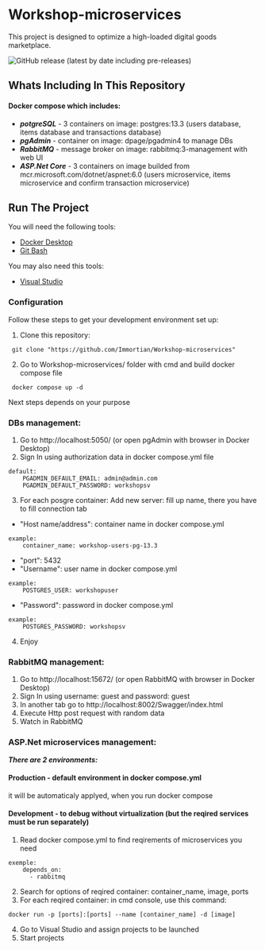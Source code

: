 # Workshop-microservices

This project is designed to optimize a high-loaded digital goods marketplace.

![GitHub release (latest by date including pre-releases)](https://img.shields.io/github/v/release/Immortian/Workshop-microservices?include_prereleases)

## Whats Including In This Repository

#### Docker compose which includes:

* ***potgreSQL*** - 3 containers on image: postgres:13.3 (users database, items database and transactions database)
* ***pgAdmin*** - container on image: dpage/pgadmin4 to manage DBs
* ***RabbitMQ*** - message broker on image: rabbitmq:3-management with web UI
* ***ASP.Net Core*** - 3 containers on image builded from mcr.microsoft.com/dotnet/aspnet:6.0 (users microservice, items microservice and confirm transaction microservice)

## Run The Project
You will need the following tools:

* [Docker Desktop](https://www.docker.com/products/docker-desktop/)
* [Git Bash](https://git-scm.com/downloads)

You may also need this tools:

* [Visual Studio](https://visualstudio.microsoft.com/en/)

### Configuration
Follow these steps to get your development environment set up:

1. Clone this repository:
```
 git clone "https://github.com/Immortian/Workshop-microservices"
```
2. Go to Workshop-microservices/ folder with cmd and build docker compose file
```
 docker compose up -d 
```
Next steps depends on your purpose

### DBs management:
1. Go to http://localhost:5050/ (or open pgAdmin with browser in Docker Desktop)
2. Sign In using authorization data in docker compose.yml file 
```
default: 
	PGADMIN_DEFAULT_EMAIL: admin@admin.com
	PGADMIN_DEFAULT_PASSWORD: workshopsv
```
3. For each posgre container: Add new server: fill up name, there you have to fill connection tab
* "Host name/address": container name in docker compose.yml
```
example:
	container_name: workshop-users-pg-13.3
```
* "port": 5432
* "Username": user name in docker compose.yml
```
example:
	POSTGRES_USER: workshopuser
```
* "Password": password in docker compose.yml
```
example:
	POSTGRES_PASSWORD: workshopsv
```
4. Enjoy

### RabbitMQ management:

1. Go to http://localhost:15672/ (or open RabbitMQ with browser in Docker Desktop)
2. Sign In using username: guest and password: guest
3. In another tab go to http://localhost:8002/Swagger/index.html
4. Execute Http post request with random data
5. Watch in RabbitMQ

### ASP.Net microservices management:
***There are 2 environments:***
#### Production - default environment in docker compose.yml
it will be automaticaly applyed, when you run docker compose

#### Development - to debug  without virtualization (but the reqired services must be run separately)

1. Read docker compose.yml to find reqirements of microservices you need
```
exemple:
	depends_on:
	  - rabbitmq
```
2. Search for options of reqired container: container_name, image, ports
3. For each reqired container: in cmd console, use this command:
```
docker run -p [ports]:[ports] --name [container_name] -d [image]
```
4. Go to Visual Studio and assign projects to be launched
5. Start projects
